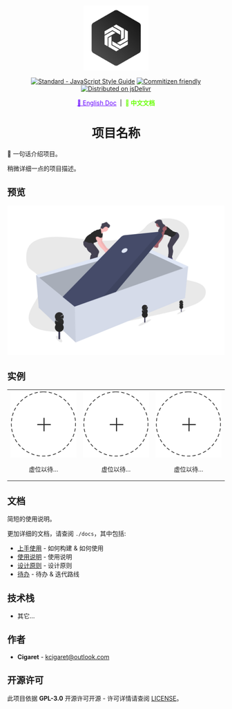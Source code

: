 <p align="center">
  <a href="#" target="_blank" rel="noopener noreferrer">
    <img width="150" src="../public/assets/thoughts-daily.jpg" alt="Thoughts Daily Logo"/>
  </a>
</p>

<p align="center">
  <a href="https://standardjs.com"><img src="https://img.shields.io/badge/code_style-standard-brightgreen.svg" alt="Standard - JavaScript Style Guide"></a>
  <a href="http://commitizen.github.io/cz-cli/"><img src="https://img.shields.io/badge/commitizen-friendly-brightgreen.svg" alt="Commitizen friendly"></a>
  <a href="https://www.jsdelivr.com/package/gh/we-mobius/mobius-ui"><img src="https://data.jsdelivr.com/v1/package/gh/we-mobius/mobius-ui/badge" alt="Distributed on jsDelivr"></a>
</p>

<p align="center">
  <a href="../README.md" style="color: hsla(264, 100%, 50%, 100%);">📜 English Doc</a>
  &nbsp;|&nbsp;
  <span style="font-weight: bold; color: hsla(96, 100%, 50%, 100%);">📜 中文文档</span>
</p>

<h1 align="center">项目名称</h1>

🎨 一句话介绍项目。

稍微详细一点的项目描述。

## 预览

![产品细节](../public/assets/details.png)

## 实例

<table>
  <tbody>
    <tr>
      <td align="center" valign="middle">
        <a href="#Instance" target="_blank">
          <img width='1000px' src="../public/assets/empty-seat.png"/>
        </a>
        <p style="width: 100%; text-align: center;">虚位以待...</p>
      </td>
      <td align="center" valign="middle">
        <a href="#Instance" target="_blank">
          <img width="1000px" src="../public/assets/empty-seat.png"/>
        </a>
        <p style="width: 100%; text-align: center;">虚位以待...</p>
      </td>
      <td align="center" valign="middle">
        <a href="#Instance" target="_blank">
          <img width="1000px" src="../public/assets/empty-seat.png"/>
        </a>
        <p style="width: 100%; text-align: center;">虚位以待...</p>
      </td>
    </tr>
  </tbody>
</table>

## 文档

简短的使用说明。

更加详细的文档，请查阅 `./docs`，其中包括:

- [上手使用](./getting_started.md) - 如何构建 & 如何使用
- [使用说明](./instructions.md) - 使用说明
- [设计原则](./design_specification.md) - 设计原则
- [待办](./todos.md) - 待办 & 迭代路线

## 技术栈

- 其它...

## 作者

- **Cigaret** - kcigaret@outlook.com

## 开源许可

此项目依据 **GPL-3.0** 开源许可开源 - 许可详情请查阅 [LICENSE](LICENSE)。
